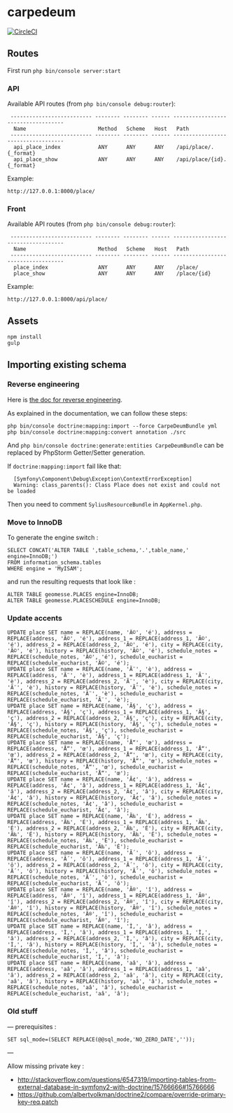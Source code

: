 carpedeum
=========

[![CircleCI](https://circleci.com/gh/carpedeum-fr/carpedeum/tree/master.svg?style=svg)](https://circleci.com/gh/carpedeum-fr/carpedeum/tree/master)

## Routes

First run `php bin/console server:start`

### API

Available API routes (from `php bin/console debug:router`):

```
 -------------------------- -------- -------- ------ -----------------------------------
  Name                       Method   Scheme   Host   Path
 -------------------------- -------- -------- ------ -----------------------------------
  api_place_index            ANY      ANY      ANY    /api/place/.{_format}
  api_place_show             ANY      ANY      ANY    /api/place/{id}.{_format}
```

Example:

```
http://127.0.0.1:8000/place/
```

### Front

Available API routes (from `php bin/console debug:router`):

```
 -------------------------- -------- -------- ------ -----------------------------------
  Name                       Method   Scheme   Host   Path
 -------------------------- -------- -------- ------ -----------------------------------
  place_index                ANY      ANY      ANY    /place/
  place_show                 ANY      ANY      ANY    /place/{id}
```

Example:

```
http://127.0.0.1:8000/api/place/
```

## Assets

```
npm install
gulp
```

## Importing existing schema

### Reverse engineering

Here is [the doc for reverse engineering](http://symfony.com/doc/current/doctrine/reverse_engineering.html).

As explained in the documentation, we can follow these steps:

```
php bin/console doctrine:mapping:import --force CarpeDeumBundle yml
php bin/console doctrine:mapping:convert annotation ./src
```

And `php bin/console doctrine:generate:entities CarpeDeumBundle` can be replaced by PhpStorm Getter/Setter generation.

If `doctrine:mapping:import` fail like that:

```
  [Symfony\Component\Debug\Exception\ContextErrorException]
  Warning: class_parents(): Class Place does not exist and could not be loaded
```

Then you need to comment `SyliusResourceBundle` in `AppKernel.php`.

### Move to InnoDB

To generate the engine switch :

```
SELECT CONCAT('ALTER TABLE ',table_schema,'.',table_name,' engine=InnoDB;') 
FROM information_schema.tables 
WHERE engine = 'MyISAM';
```

and run the resulting requests that look like :

```
ALTER TABLE geomesse.PLACES engine=InnoDB;
ALTER TABLE geomesse.PLACESCHEDULE engine=InnoDB;
```

### Update accents

```
UPDATE place SET name = REPLACE(name, 'Ã©', 'é'), address = REPLACE(address, 'Ã©', 'é'), address_1 = REPLACE(address_1, 'Ã©', 'é'), address_2 = REPLACE(address_2, 'Ã©', 'é'), city = REPLACE(city, 'Ã©', 'é'), history = REPLACE(history, 'Ã©', 'é'), schedule_notes = REPLACE(schedule_notes, 'Ã©', 'é'), schedule_eucharist = REPLACE(schedule_eucharist, 'Ã©', 'é');
UPDATE place SET name = REPLACE(name, 'Ã¨', 'è'), address = REPLACE(address, 'Ã¨', 'è'), address_1 = REPLACE(address_1, 'Ã¨', 'è'), address_2 = REPLACE(address_2, 'Ã¨', 'è'), city = REPLACE(city, 'Ã¨', 'è'), history = REPLACE(history, 'Ã¨', 'è'), schedule_notes = REPLACE(schedule_notes, 'Ã¨', 'è'), schedule_eucharist = REPLACE(schedule_eucharist, 'Ã¨', 'è');
UPDATE place SET name = REPLACE(name, 'Ã§', 'ç'), address = REPLACE(address, 'Ã§', 'ç'), address_1 = REPLACE(address_1, 'Ã§', 'ç'), address_2 = REPLACE(address_2, 'Ã§', 'ç'), city = REPLACE(city, 'Ã§', 'ç'), history = REPLACE(history, 'Ã§', 'ç'), schedule_notes = REPLACE(schedule_notes, 'Ã§', 'ç'), schedule_eucharist = REPLACE(schedule_eucharist, 'Ã§', 'ç');
UPDATE place SET name = REPLACE(name, 'Å“', 'œ'), address = REPLACE(address, 'Å“', 'œ'), address_1 = REPLACE(address_1, 'Å“', 'œ'), address_2 = REPLACE(address_2, 'Å“', 'œ'), city = REPLACE(city, 'Å“', 'œ'), history = REPLACE(history, 'Å“', 'œ'), schedule_notes = REPLACE(schedule_notes, 'Å“', 'œ'), schedule_eucharist = REPLACE(schedule_eucharist, 'Å“', 'œ');
UPDATE place SET name = REPLACE(name, 'Ã¢', 'â'), address = REPLACE(address, 'Ã¢', 'â'), address_1 = REPLACE(address_1, 'Ã¢', 'â'), address_2 = REPLACE(address_2, 'Ã¢', 'â'), city = REPLACE(city, 'Ã¢', 'â'), history = REPLACE(history, 'Ã¢', 'â'), schedule_notes = REPLACE(schedule_notes, 'Ã¢', 'â'), schedule_eucharist = REPLACE(schedule_eucharist, 'Ã¢', 'â');
UPDATE place SET name = REPLACE(name, 'Ã‰', 'É'), address = REPLACE(address, 'Ã‰', 'É'), address_1 = REPLACE(address_1, 'Ã‰', 'É'), address_2 = REPLACE(address_2, 'Ã‰', 'É'), city = REPLACE(city, 'Ã‰', 'É'), history = REPLACE(history, 'Ã‰', 'É'), schedule_notes = REPLACE(schedule_notes, 'Ã‰', 'É'), schedule_eucharist = REPLACE(schedule_eucharist, 'Ã‰', 'É');
UPDATE place SET name = REPLACE(name, 'Ã´', 'ô'), address = REPLACE(address, 'Ã´', 'ô'), address_1 = REPLACE(address_1, 'Ã´', 'ô'), address_2 = REPLACE(address_2, 'Ã´', 'ô'), city = REPLACE(city, 'Ã´', 'ô'), history = REPLACE(history, 'Ã´', 'ô'), schedule_notes = REPLACE(schedule_notes, 'Ã´', 'ô'), schedule_eucharist = REPLACE(schedule_eucharist, 'Ã´', 'ô');
UPDATE place SET name = REPLACE(name, 'Ã®', 'î'), address = REPLACE(address, 'Ã®', 'î'), address_1 = REPLACE(address_1, 'Ã®', 'î'), address_2 = REPLACE(address_2, 'Ã®', 'î'), city = REPLACE(city, 'Ã®', 'î'), history = REPLACE(history, 'Ã®', 'î'), schedule_notes = REPLACE(schedule_notes, 'Ã®', 'î'), schedule_eucharist = REPLACE(schedule_eucharist, 'Ã®', 'î');
UPDATE place SET name = REPLACE(name, 'Ì‚', 'â'), address = REPLACE(address, 'Ì‚', 'â'), address_1 = REPLACE(address_1, 'Ì‚', 'â'), address_2 = REPLACE(address_2, 'Ì‚', 'â'), city = REPLACE(city, 'Ì‚', 'â'), history = REPLACE(history, 'Ì‚', 'â'), schedule_notes = REPLACE(schedule_notes, 'Ì‚', 'â'), schedule_eucharist = REPLACE(schedule_eucharist, 'Ì‚', 'â');
UPDATE place SET name = REPLACE(name, 'aâ', 'â'), address = REPLACE(address, 'aâ', 'â'), address_1 = REPLACE(address_1, 'aâ', 'â'), address_2 = REPLACE(address_2, 'aâ', 'â'), city = REPLACE(city, 'aâ', 'â'), history = REPLACE(history, 'aâ', 'â'), schedule_notes = REPLACE(schedule_notes, 'aâ', 'â'), schedule_eucharist = REPLACE(schedule_eucharist, 'aâ', 'â');
```

### Old stuff

— prerequisites :
```
SET sql_mode=(SELECT REPLACE(@@sql_mode,'NO_ZERO_DATE',''));
```

— 

Allow missing private key : 
- http://stackoverflow.com/questions/6547319/importing-tables-from-external-database-in-symfony2-with-doctrine/15766666#15766666
- https://github.com/albertvolkman/doctrine2/compare/override-primary-key-req.patch

